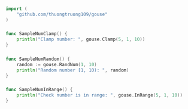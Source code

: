 
# <Badge style='font-size: 1.8rem; text-shadow: 1px 1px 2px rgba(0, 0, 0, 0.3); padding: 0.25rem 0.75rem 0.25rem 0;' type='info' text='🔖 Number' />


```go
import (
	"github.com/thuongtruong109/gouse"
)
```

### <Badge style='font-size: 1.1rem;' type='tip' text='1. sample num clamp' />



```go
func SampleNumClamp() {
	println("Clamp number: ", gouse.Clamp(5, 1, 10))
}
```

### <Badge style='font-size: 1.1rem;' type='tip' text='2. sample num random' />



```go
func SampleNumRandom() {
	random := gouse.RandNum(1, 10)
	println("Random number [1, 10): ", random)
}
```

### <Badge style='font-size: 1.1rem;' type='tip' text='3. sample num in range' />



```go
func SampleNumInRange() {
	println("Check number is in range: ", gouse.InRange(5, 1, 10))
}
```
